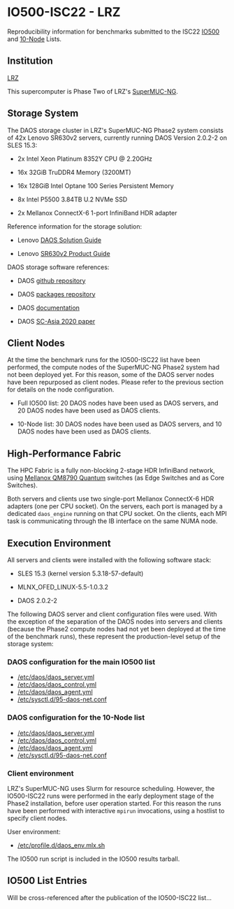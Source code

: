# IO500-ISC22 - LRZ

Reproducibility information for benchmarks submitted to the ISC22
[IO500](https://io500.org/list/isc22/io500) and
[10-Node](https://io500.org/list/isc22/ten) Lists.


## Institution

[LRZ](https://www.lrz.de/)

This supercomputer is Phase Two of LRZ's
[SuperMUC-NG](https://doku.lrz.de/pages/viewpage.action?pageId=64815239).


## Storage System

The DAOS storage cluster in LRZ's SuperMUC-NG Phase2 system consists of
42x Lenovo SR630v2 servers, currently running DAOS Version 2.0.2-2 on SLES 15.3:

* 2x Intel Xeon Platinum 8352Y CPU @ 2.20GHz

* 16x 32GiB TruDDR4 Memory (3200MT)

* 16x 128GiB Intel Optane 100 Series Persistent Memory

* 8x Intel P5500 3.84TB U.2 NVMe SSD

* 2x Mellanox ConnectX-6 1-port InfiniBand HDR adapter

Reference information for the storage solution:

* Lenovo [DAOS Solution Guide](https://lenovopress.lenovo.com/lp1421-designing-daos-storage-solutions-with-sr630-v2)

* Lenovo [SR630v2 Product Guide](https://lenovopress.lenovo.com/lp1391-thinksystem-sr630-v2-server)

DAOS storage software references:

* DAOS [github repository](https://github.com/daos-stack/daos)

* DAOS [packages repository](https://packages.daos.io/v2.0/)

* DAOS [documentation](https://docs.daos.io/v2.0/)

* DAOS [SC-Asia 2020 paper](https://doi.org/10.1007/978-3-030-48842-0_3)


## Client Nodes

At the time the benchmark runs for the IO500-ISC22 list have been performed,
the compute nodes of the SuperMUC-NG Phase2 system had not been deployed yet.
For this reason, some of the DAOS server nodes have been repurposed as client nodes.
Please refer to the previous section for details on the node configuration.

* Full IO500 list: 20 DAOS nodes have been used as DAOS servers, and 20 DAOS nodes have been used as DAOS clients.

* 10-Node list: 30 DAOS nodes have been used as DAOS servers, and 10 DAOS nodes have been used as DAOS clients.


## High-Performance Fabric

The HPC Fabric is a fully non-blocking 2-stage HDR InfiniBand network, using 
[Mellanox QM8790 Quantum](https://network.nvidia.com/related-docs/prod_ib_switch_systems/PB_QM8790.pdf)
switches (as Edge Switches and as Core Switches).

Both servers and clients use two single-port Mellanox ConnectX-6 HDR adapters (one per CPU socket).
On the servers, each port is managed by a dedicated `daos_engine` running on that CPU socket.
On the clients, each MPI task is communicating through the IB interface on the same NUMA node.


## Execution Environment

All servers and clients were installed with the following software stack:

* SLES 15.3 (kernel version 5.3.18-57-default)

* MLNX\_OFED\_LINUX-5.5-1.0.3.2

* DAOS 2.0.2-2

The following DAOS server and client configuration files were used.
With the exception of the separation of the DAOS nodes into servers and clients
(because the Phase2 compute nodes had not yet been deployed at the time of the benchmark runs),
these represent the production-level setup of the storage system:

### DAOS configuration for the main IO500 list

* [/etc/daos/daos\_server.yml](daos_server.yml)
* [/etc/daos/daos\_control.yml](daos_control.20srv.yml)
* [/etc/daos/daos\_agent.yml](daos_agent.yml)
* [/etc/sysctl.d/95-daos-net.conf](95-daos-net.conf)

### DAOS configuration for the 10-Node list

* [/etc/daos/daos\_server.yml](daos_server.yml)
* [/etc/daos/daos\_control.yml](daos_control.30srv.yml)
* [/etc/daos/daos\_agent.yml](daos_agent.yml)
* [/etc/sysctl.d/95-daos-net.conf](95-daos-net.conf)

### Client environment

LRZ's SuperMUC-NG uses Slurm for resource scheduling. However, the IO500-ISC22 runs were performed in the early
deployment stage of the Phase2 installation, before user operation started. For this reason the runs have been
performed with interactive `mpirun` invocations, using a hostlist to specify client nodes.

User environment:

* [/etc/profile.d/daos\_env.mlx.sh](daos_env.mlx.sh)

The IO500 run script is included in the IO500 results tarball.


## IO500 List Entries

Will be cross-referenced after the publication of the IO500-ISC22 list...

